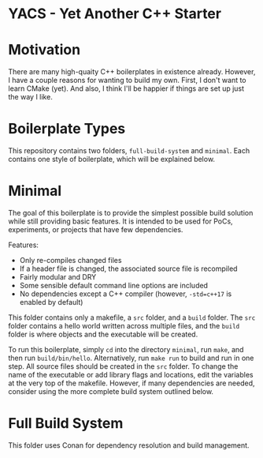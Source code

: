 # YACS - Yet Another C++ Starter

# Motivation

There are many high-quaity C++ boilerplates in existence already. However, I
have a couple reasons for wanting to build my own. First, I don't want to
learn CMake (yet). And also, I think I'll be happier if things are set up
just the way I like.

# Boilerplate Types

This repository contains two folders, `full-build-system` and `minimal`. Each
contains one style of boilerplate, which will be explained below.

# Minimal

The goal of this boilerplate is to provide the simplest possible build solution
while still providing basic features. It is intended to be used for PoCs,
experiments, or projects that have few dependencies.

Features:

- Only re-compiles changed files
- If a header file is changed, the associated source file is recompiled
- Fairly modular and DRY
- Some sensible default command line options are included
- No dependencies except a C++ compiler (however, `-std=c++17` is enabled by
  default)

This folder contains only a makefile, a `src` folder, and a `build` folder. The
`src` folder contains a hello world written across multiple files, and the
`build` folder is where objects and the executable will be created.

To run this boilerplate, simply `cd` into the directory `minimal`, run `make`,
and then run `build/bin/hello`. Alternatively, run `make run` to build and run
in one step. All source files should be created in the `src` folder. To change
the name of the executable or add library flags and locations, edit the
variables at the very top of the makefile. However, if many dependencies are
needed, consider using the more complete build system outlined below.

# Full Build System

This folder uses Conan for dependency resolution and build management.
